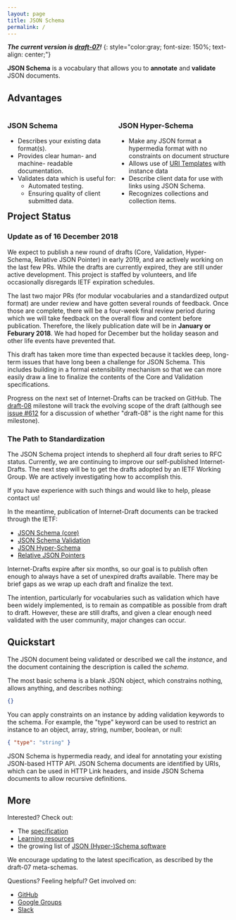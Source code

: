 ```yaml
---
layout: page
title: JSON Schema
permalink: /
---
```


***The current version is [draft-07](specification.html)!***
{: style="color:gray; font-size: 150%; text-align: center;"}

**JSON Schema** is a vocabulary that allows you to **annotate** and **validate** JSON documents.


## Advantages

<div class="block" style="float:left;width:50%;" markdown="1">

### JSON Schema

* Describes your existing data format(s).
* Provides clear human- and machine- readable documentation.
* Validates data which is useful for:
    * Automated testing.
    * Ensuring quality of client submitted data.

</div>

<div class="block" style="float:right;width:50%;" markdown="1">

### JSON Hyper-Schema

* Make any JSON format a hypermedia format with no constraints on document structure
* Allows use of [URI Templates](https://tools.ietf.org/html/rfc6570) with instance data
* Describe client data for use with links using JSON Schema.
* Recognizes collections and collection items.

</div>

## Project Status

### Update as of 16 December 2018

We expect to publish a new round of drafts (Core, Validation, Hyper-Schema, Relative JSON Pointer) in early 2019, and are actively working on the last few PRs.  While the drafts are currently expired, they are still under active development.  This project is staffed by volunteers, and life occasionally disregards IETF expiration schedules.

The last two major PRs (for modular vocabularies and a standardized output format) are under review and have gotten several rounds of feedback.  Once those are complete, there will be a four-week final review period during which we will take feedback on the overall flow and content before publication.  Therefore, the likely publication date will be in **January or Feburary 2018**.  We had hoped for December but the holiday season and other life events have prevented that.

This draft has taken more time than expected because it tackles deep, long-term issues that have long been a challenge for JSON Schema.  This includes building in a formal extensibility mechanism so that we can more easily draw a line to finalize the contents of the Core and Validation specifications.

Progress on the next set of Internet-Drafts can be tracked on GitHub. The [draft-08](https://github.com/json-schema-org/json-schema-spec/milestone/6) milestone will track the evolving scope of the draft (although see [issue #612](https://github.com/json-schema-org/json-schema-spec/issues/612) for a discussion of whether "draft-08" is the right name for this milestone).

### The Path to Standardization

The JSON Schema project intends to shepherd all four draft series to RFC status.  Currently, we are continuing to improve our self-published Internet-Drafts. The next step will be to get the drafts adopted by an IETF Working Group.  We are actively investigating how to accomplish this.

If you have experience with such things and would like to help, please contact us!

In the meantime, publication of Internet-Draft documents can be tracked through the IETF:
* [JSON Schema (core)](https://datatracker.ietf.org/doc/draft-handrews-json-schema/)
* [JSON Schema Validation](https://datatracker.ietf.org/doc/draft-handrews-json-schema-validation/)
* [JSON Hyper-Schema](https://datatracker.ietf.org/doc/draft-handrews-json-schema-hyperschema/)
* [Relative JSON Pointers](https://datatracker.ietf.org/doc/draft-handrews-relative-json-pointer/)

Internet-Drafts expire after six months, so our goal is to publish often enough to always have a set of unexpired drafts available.  There may be brief gaps as we wrap up each draft and finalize the text.

The intention, particularly for vocabularies such as validation which have been widely implemented, is to remain as compatible as possible from draft to draft.  However, these are still drafts, and given a clear enough need validated with the user community, major changes can occur.

## Quickstart

The JSON document being validated or described we call the *instance*, and the document containing the description is called the *schema*.

The most basic schema is a blank JSON object, which constrains nothing, allows anything, and describes nothing:

```json
{}
```

You can apply constraints on an instance by adding validation keywords to the schema. For example, the "type" keyword can be used to restrict an instance to an object, array, string, number, boolean, or null:

```json
{ "type": "string" }
```

JSON Schema is hypermedia ready, and ideal for annotating your existing JSON-based HTTP API. JSON Schema documents are identified by URIs, which can be used in HTTP Link headers, and inside JSON Schema documents to allow recursive definitions.

## More

Interested? Check out:

* The [specification](./specification.md)
* [Learning resources](./learn/index.md)
* the growing list of [JSON (Hyper-)Schema software](./implementations.md)

We encourage updating to the latest specification, as described by the draft-07 meta-schemas.

Questions? Feeling helpful? Get involved on:

* [GitHub](http://github.com/json-schema-org/json-schema-spec)
* [Google Groups](https://groups.google.com/forum/#!forum/json-schema)
* [Slack](https://join.slack.com/t/json-schema/shared_invite/enQtMjk1NDcyNDI2NTAwLTcyYmYwMjdmMmUxNzZjYzIxNGU2YjdkNzdlOGZiNjIwNDI2M2Y3NmRkYjA4YmMwODMwYjgyOTFlNWZjZjAyNjg)
